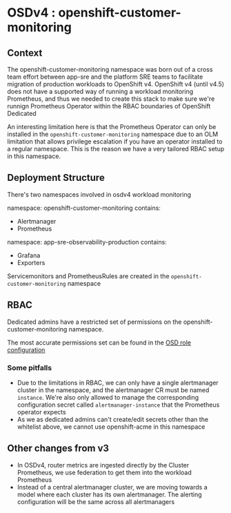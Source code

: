 # OSDv4 : openshift-customer-monitoring

## Context

The openshift-customer-monitoring namespace was born out of a cross team effort between app-sre and the platform SRE teams to facilitate migration of production workloads to OpenShift v4. OpenShift v4 (until v4.5) does not have a supported way of running a workload monitoring Prometheus, and thus we needed to create this stack to make sure we're runnign Prometheus Operator within the RBAC boundaries of OpenShift Dedicated

An interesting limitation here is that the Prometheus Operator can only be installed in the `openshift-customer-monitoring` namespace due to an OLM limitation that allows privilege escalation if you have an operator installed to a regular namespace. This is the reason we have a very tailored RBAC setup in this namespace.

## Deployment Structure

There's two namespaces involved in osdv4 workload monitoring

namespace: openshift-customer-monitoring
contains:

- Alertmanager
- Prometheus

namespace: app-sre-observability-production
contains:

- Grafana
- Exporters

Servicemonitors and PrometheusRules are created in the `openshift-customer-monitoring` namespace

## RBAC

Dedicated admins have a restricted set of permissions on the openshift-customer-monitoring namespace.

The most accurate permissions set can be found in the [OSD role configuration](https://github.com/aditya-konarde/managed-cluster-config/blob/master/deploy/osd-customer-monitoring/05-role.yaml)

### Some pitfalls

- Due to the limitations in RBAC, we can only have a single alertmanager cluster in the namespace, and the alertmanager CR must be named `instance`. We're also only allowed to manage the corresponding configuration secret called `alertmanager-instance` that the Prometheus operator expects
- As we as dedicated admins can't create/edit secrets other than the whitelist above, we cannot use openshift-acme in this namespace

## Other changes from v3

- In OSDv4, router metrics are ingested directly by the Cluster Prometheus, we use federation to get them into the workload Prometheus
- Instead of a central alertmanager cluster, we are moving towards a model where each cluster has its own alertmanager. The alerting configuration will be the same across all alertmanagers
